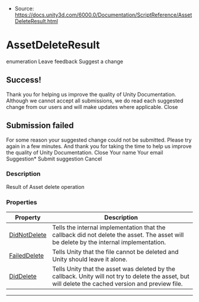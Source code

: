 * Source: https://docs.unity3d.com/6000.0/Documentation/ScriptReference/AssetDeleteResult.html

# AssetDeleteResult
enumeration
Leave feedback
Suggest a change
## Success!
Thank you for helping us improve the quality of Unity Documentation. Although we cannot accept all submissions, we do read each suggested change from our users and will make updates where applicable.
Close
## Submission failed
For some reason your suggested change could not be submitted. Please <a>try again</a> in a few minutes. And thank you for taking the time to help us improve the quality of Unity Documentation.
Close
Your name Your email Suggestion* Submit suggestion
Cancel
### Description
Result of Asset delete operation
### Properties
Property | Description  
---|---  
[DidNotDelete](https://docs.unity3d.com/6000.0/Documentation/ScriptReference/AssetDeleteResult.DidNotDelete.html) | Tells the internal implementation that the callback did not delete the asset. The asset will be delete by the internal implementation.  
[FailedDelete](https://docs.unity3d.com/6000.0/Documentation/ScriptReference/AssetDeleteResult.FailedDelete.html) | Tells Unity that the file cannot be deleted and Unity should leave it alone.  
[DidDelete](https://docs.unity3d.com/6000.0/Documentation/ScriptReference/AssetDeleteResult.DidDelete.html) | Tells Unity that the asset was deleted by the callback. Unity will not try to delete the asset, but will delete the cached version and preview file.  
* * *
